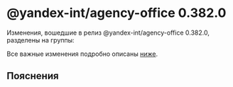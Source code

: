 # @yandex-int/agency-office 0.382.0

<!-- ЧЕЛОВЕЧЕСКОЕ ВСТУПЛЕНИЕ -->

Изменения, вошедшие в релиз @yandex-int/agency-office 0.382.0, разделены на группы:

Все важные изменения подробно описаны [ниже](#Пояснения).

## Пояснения

